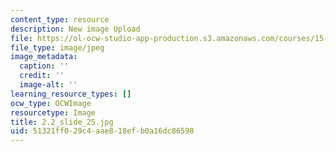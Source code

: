 ```yaml
---
content_type: resource
description: New image Upload
file: https://ol-ocw-studio-app-production.s3.amazonaws.com/courses/15-s21-nuts-and-bolts-of-business-plans-january-iap-2014/51321ff029c4aae818efb0a16dc86598_2.2_slide_25.jpg
file_type: image/jpeg
image_metadata:
  caption: ''
  credit: ''
  image-alt: ''
learning_resource_types: []
ocw_type: OCWImage
resourcetype: Image
title: 2.2_slide_25.jpg
uid: 51321ff0-29c4-aae8-18ef-b0a16dc86598
---
```

